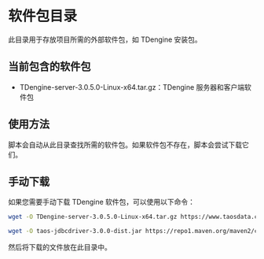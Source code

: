 # 软件包目录

此目录用于存放项目所需的外部软件包，如 TDengine 安装包。

## 当前包含的软件包

- TDengine-server-3.0.5.0-Linux-x64.tar.gz：TDengine 服务器和客户端软件包

## 使用方法

脚本会自动从此目录查找所需的软件包。如果软件包不存在，脚本会尝试下载它们。

## 手动下载

如果您需要手动下载 TDengine 软件包，可以使用以下命令：

```bash
wget -O TDengine-server-3.0.5.0-Linux-x64.tar.gz https://www.taosdata.com/assets-download/3.0/TDengine-server-3.0.5.0-Linux-x64.tar.gz
```
```bash
wget -O taos-jdbcdriver-3.0.0-dist.jar https://repo1.maven.org/maven2/com/taosdata/jdbc/taos-jdbcdriver/3.0.0/taos-jdbcdriver-3.0.0-dist.jar
```
然后将下载的文件放在此目录中。

